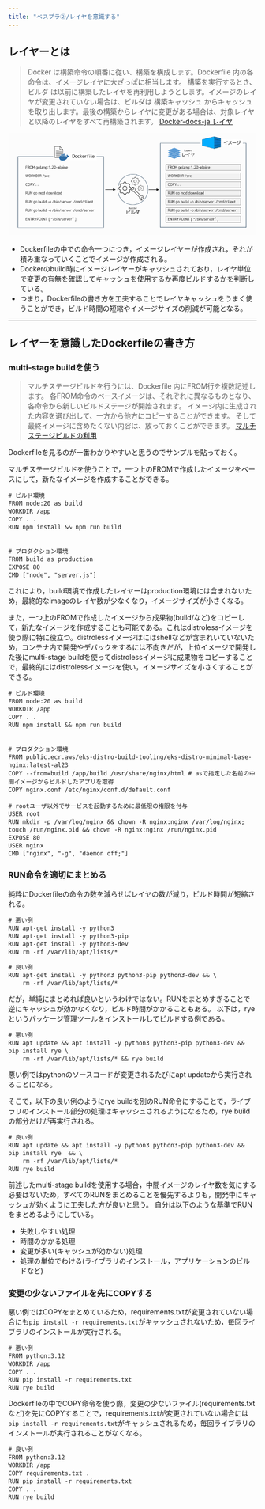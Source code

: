 ```yaml
---
title: "ベスプラ②/レイヤを意識する"
---
```



## レイヤーとは

> Docker は構築命令の順番に従い、構築を構成します。Dockerfile 内の各命令は、イメージレイヤに大ざっぱに相当します。
> 構築を実行するとき、 ビルダ は以前に構築したレイヤを再利用しようとします。イメージのレイヤが変更されていない場合は、ビルダは 構築キャッシュ からキャッシュを取り出します。最後の構築からレイヤに変更がある場合は、対象レイヤと以降のレイヤをすべて再構築されます。
> [Docker-docs-ja レイヤ](https://docs.docker.jp/build/guide/layers.html)

![layers](/images/dockerbook/layers.png)

- Dockerfileの中での命令一つにつき，イメージレイヤーが作成され，それが積み重なっていくことでイメージが作成される。
- Dockerのbuild時にイメージレイヤーがキャッシュされており，レイヤ単位で変更の有無を確認してキャッシュを使用するか再度ビルドするかを判断している。
- つまり，Dockerfileの書き方を工夫することでレイヤキャッシュをうまく使うことができ，ビルド時間の短縮やイメージサイズの削減が可能となる。

---

## レイヤーを意識したDockerfileの書き方

### multi-stage buildを使う

> マルチステージビルドを行うには、Dockerfile 内にFROM行を複数記述します。 各FROM命令のベースイメージは、それぞれに異なるものとなり、各命令から新しいビルドステージが開始されます。 イメージ内に生成された内容を選び出して、一方から他方にコピーすることができます。 そして最終イメージに含めたくない内容は、放っておくことができます。
> [マルチステージビルドの利用](https://matsuand.github.io/docs.docker.jp.onthefly/develop/develop-images/multistage-build/#use-multi-stage-builds)

Dockerfileを見るのが一番わかりやすいと思うのでサンプルを貼っておく。

マルチステージビルドを使うことで，一つ上のFROMで作成したイメージをベースにして，新たなイメージを作成することができる。

```
# ビルド環境
FROM node:20 as build
WORKDIR /app
COPY . .
RUN npm install && npm run build


# プロダクション環境
FROM build as production
EXPOSE 80
CMD ["node", "server.js"]
```

これにより，build環境で作成したレイヤーはproduction環境には含まれないため，最終的なimageのレイヤ数が少なくなり，イメージサイズが小さくなる。

また，一つ上のFROMで作成したイメージから成果物(build/など)をコピーして，新たなイメージを作成することも可能である。これはdistrolessイメージを使う際に特に役立つ。distrolessイメージはにはshellなどが含まれいていないため，コンテナ内で開発やデバックをするには不向きだが，上位イメージで開発した後にmulti-stage buildを使ってdistrolessイメージに成果物をコピーすることで，最終的にはdistrolessイメージを使い，イメージサイズを小さくすることができる。

```
# ビルド環境
FROM node:20 as build
WORKDIR /app
COPY . .
RUN npm install && npm run build


# プロダクション環境
FROM public.ecr.aws/eks-distro-build-tooling/eks-distro-minimal-base-nginx:latest-al23
COPY --from=build /app/build /usr/share/nginx/html # asで指定した名前の中間イメージからビルドしたアプリを取得
COPY nginx.conf /etc/nginx/conf.d/default.conf

# rootユーザ以外でサービスを起動するために最低限の権限を付与
USER root
RUN mkdir -p /var/log/nginx && chown -R nginx:nginx /var/log/nginx; touch /run/nginx.pid && chown -R nginx:nginx /run/nginx.pid
EXPOSE 80
USER nginx
CMD ["nginx", "-g", "daemon off;"]
```

### RUN命令を適切にまとめる

純粋にDockerfileの命令の数を減らせばレイヤの数が減り，ビルド時間が短縮される。

```
# 悪い例
RUN apt-get install -y python3
RUN apt-get install -y python3-pip
RUN apt-get install -y python3-dev
RUN rm -rf /var/lib/apt/lists/*
```

```
# 良い例
RUN apt-get install -y python3 python3-pip python3-dev && \
    rm -rf /var/lib/apt/lists/*
```

だが，単純にまとめれば良いというわけではない。RUNをまとめすぎることで逆にキャッシュが効かなくなり，ビルド時間がかかることもある。
以下は，ryeというパッケージ管理ツールをインストールしてビルドする例である。

```
# 悪い例
RUN apt update && apt install -y python3 python3-pip python3-dev && pip install rye \
    rm -rf /var/lib/apt/lists/* && rye build
```

悪い例ではpythonのソースコードが変更されるたびにapt updateから実行されることになる。

そこで，以下の良い例のようにrye buildを別のRUN命令にすることで，ライブラリのインストール部分の処理はキャッシュされるようになるため，rye buildの部分だけが再実行される。

```
# 良い例
RUN apt update && apt install -y python3 python3-pip python3-dev && pip install rye  && \
    rm -rf /var/lib/apt/lists/*
RUN rye build
```

前述したmulti-stage buildを使用する場合，中間イメージのレイヤ数を気にする必要はないため，すべてのRUNをまとめることを優先するよりも，開発中にキャッシュが効くように工夫した方が良いと思う。
自分は以下のような基準でRUNをまとめるようにしている。

- 失敗しやすい処理
- 時間のかかる処理
- 変更が多い(キャッシュが効かない)処理
- 処理の単位でわける(ライブラリのインストール，アプリケーションのビルドなど)

### 変更の少ないファイルを先にCOPYする

悪い例ではCOPYをまとめているため，requirements.txtが変更されていない場合にも`pip install -r requirements.txt`がキャッシュされないため，毎回ライブラリのインストールが実行される。

```
# 悪い例
FROM python:3.12
WORKDIR /app
COPY . .
RUN pip install -r requirements.txt
RUN rye build
```

Dockerfileの中でCOPY命令を使う際，変更の少ないファイル(requirements.txtなど)を先にCOPYすることで，requirements.txtが変更されていない場合には`pip install -r requirements.txt`がキャッシュされるため，毎回ライブラリのインストールが実行されることがなくなる。

```
# 良い例
FROM python:3.12
WORKDIR /app
COPY requirements.txt .
RUN pip install -r requirements.txt
COPY . .
RUN rye build
```
